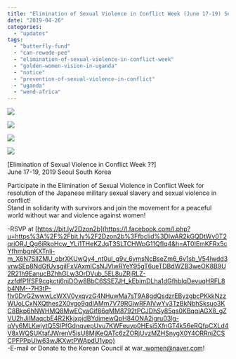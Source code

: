 ```yaml
---
title: "Elimination of Sexual Violence in Conflict Week (June 17-19) Seoul, South Korea"
date: "2019-04-26"
categories: 
  - "updates"
tags: 
  - "butterfly-fund"
  - "can-rewede-pee"
  - "elimination-of-sexual-violence-in-conflict-week"
  - "golden-women-vision-in-uganda"
  - "notice"
  - "prevention-of-sexual-violence-in-conflict"
  - "uganda"
  - "wend-africa"
---
```


![](https://womenandwar.net/kr/wp-content/uploads/2019/04/슬라이드1.jpg)

![](https://womenandwar.net/kr/wp-content/uploads/2019/04/슬라이드2-1.jpg)

![](https://womenandwar.net/kr/wp-content/uploads/2019/04/슬라이드3-1.jpg)

![](https://womenandwar.net/kr/wp-content/uploads/2019/04/슬라이드4-1.jpg)

\[Elimination of Sexual Violence in Conflict Week ??\]  
June 17-19, 2019 Seoul South Korea

Participate in the Elimination of Sexual Violence in Conflict Week for resolution of the Japanese military sexual slavery and sexual violence in conflict!  
Stand in solidarity with survivors and join the movement for a peaceful world without war and violence against women!

\-RSVP at [https://bit.ly/2Dzon2b](https://l.facebook.com/l.php?u=https%3A%2F%2Fbit.ly%2F2Dzon2b%3Ffbclid%3DIwAR2kGQDtWv0T2qriORJ_Qg6iRkoHcw_YLi1THeKZJqT3SLTCHWpG11QfIq4&h=AT0IEmKFRx5cYfhmbgnKXTnli-m_X6N7SlIZMU_qbrXKUwQy4_nt0uI_g9v_6ymsNcBseZm6_6v1sb_V54Iwdd3vrwSEp8NdGtUvsgiIFxVAxmlCsNJVlwRYeY95gT6ueTDBdWZB3weOK8B9U2R21h9EanucBZhhGLw3OrDVub_5EL8uZRjRLZ-zzfdfP1fSF9cqkctj6njDOw8BbC6SSE7JH_kEbimDLha1dGfhbIqDevuqHRFL8b4NM--7H3tP-flv0DvG2wwwLcWXV0yxqvzG4NHuwMa7sT9A8gdQsdzrEByzgbcPKkkNzzWUoLCxNXQthes2X0vgo9qdIAMm7V79RGiwRFAlVwYv3TzBkNbhSksuo3KC8Bkp6hNWHMQ8MwECyaGif86qMM8792tPCJDhSy85qs0KBqqiAGX8_gZVU2hJiIMaqcbE4R2KkjxpjdBYdimewQpH84ONA2igru03lg-qVy6MLKwjytQ5SlPfGdnqvepUvu7KWFeuvp0HEsi5XfnGT4k56eRQfpCXLd4V8xWQSUKtafJWrenV5isU8MjKeQATc6zZORjUvzMZHSnygX0Y4ORRnjZCSCPFPPpUlw63wJKXwtPWApdU1ypp)  
\-E-mail or Donate to the Korean Council at war\_women@naver.com!
